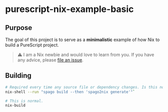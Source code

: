 # purescript-nix-example-basic

## Purpose
The goal of this project is to serve as a **minimalistic** example of how Nix to
build a PureScript project.

> :warning: I am a Nix newbie and would love to learn from you. If you have any advice, please [file an issue](https://github.com/nsaunders/purescript-nix-example-basic/issues).

## Building
```bash
# Required every time any source file or dependency changes. Is this normal?
nix-shell --run "spago build --then 'spago2nix generate'"`

# This is normal.
nix-build
```
